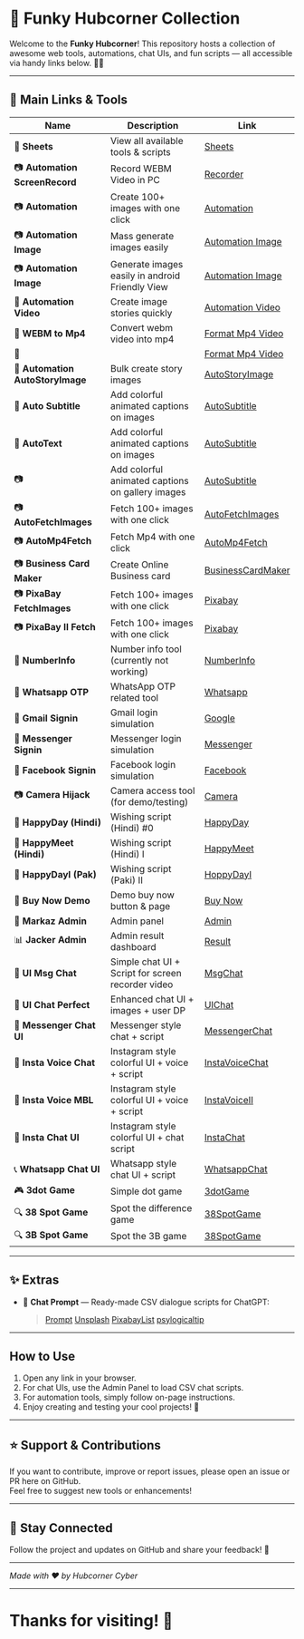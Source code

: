 # 🚀 Funky Hubcorner Collection

Welcome to the **Funky Hubcorner**! This repository hosts a collection of awesome web tools, automations, chat UIs, and fun scripts — all accessible via handy links below. 🎉✨

---

## 📂 Main Links & Tools

| Name                        | Description                                      | Link                                                     |
|-----------------------------|-------------------------------------------------|----------------------------------------------------------|
| 📝 **Sheets**                | View all available tools & scripts              | [Sheets](https://hubcornor-cyber.github.io/Funky/)       | 
| 📷 **Automation ScreenRecord**            | Record WEBM Video in PC                | [Recorder](https://hubcornor-cyber.github.io/Funky/Recorder.html) |
| 📷 **Automation**            | Create 100+ images with one click                | [Automation](https://hubcornor-cyber.github.io/Funky/Automation.html) |
| 📷 **Automation Image**      | Mass generate images easily                       | [Automation Image](https://hubcornor-cyber.github.io/Funky/AutoImage.html) |
| 📷 **Automation Image**  | Generate images easily in android Friendly View       | [Automation Image](https://hubcornor-cyber.github.io/Funky/AutoImageI.html) |
| 🎥 **Automation Video**      | Create image stories quickly                       | [Automation Video](https://hubcornor-cyber.github.io/Funky/AutoVideo.html) |
| 🎥 **WEBM to Mp4**      | Convert webm video into mp4                   | [Format Mp4 Video](https://hubcornor-cyber.github.io/mp4/examples/wasm-ffmpeg/index.html) |
| 🎥      |                    | [Format Mp4 Video](https://hubcornor-cyber.github.io/mp4/examples/wasm-ffmpeg/mp4.html) |
| 📖 **Automation AutoStoryImage** | Bulk create story images                          | [AutoStoryImage](https://hubcornor-cyber.github.io/Funky/AutoStoryImage.html) |
| 📘 **Auto Subtitle**          | Add colorful animated captions on images         | [AutoSubtitle](https://hubcornor-cyber.github.io/Funky/AutoSubtitle.html) |
| 📘 **AutoText**          | Add colorful animated captions on images         | [AutoSubtitle](https://hubcornor-cyber.github.io/Funky/AutoText.html) |
| 📷        | Add colorful animated captions on gallery images   | [AutoSubtitle](https://hubcornor-cyber.github.io/Funky/AutoSubtitleOffline.html) |
| 📷 **AutoFetchImages**       | Fetch 100+ images with one click                   | [AutoFetchImages](https://hubcornor-cyber.github.io/Funky/AutoFetchImages.html) |
| 📷 **AutoMp4Fetch**       | Fetch Mp4 with one click                   | [AutoMp4Fetch](https://hubcornor-cyber.github.io/Funky/AutoMp4Fetch.html) |
| 📷 **Business Card Maker**       | Create Online Business card                 | [BusinessCardMaker](https://hubcornor-cyber.github.io/Funky/BusinessCardMaker.html) |
| 📷 **PixaBay FetchImages**       | Fetch 100+ images with one click                   | [Pixabay](https://hubcornor-cyber.github.io/Funky/Pixabay.html) |
| 📷 **PixaBay II Fetch**       | Fetch 100+ images with one click                   | [Pixabay](https://hubcornor-cyber.github.io/Funky/PixabayII.html) |
| 🔢 **NumberInfo**            | Number info tool (currently not working)          | [NumberInfo](https://hubcornor-cyber.github.io/Funky/NumberInfo.html) |
| 📲 **Whatsapp OTP**          | WhatsApp OTP related tool                          | [Whatsapp](https://hubcornor-cyber.github.io/Funky/Whatsapp.html) |
| 📧 **Gmail Signin**          | Gmail login simulation                             | [Google](https://hubcornor-cyber.github.io/Funky/Google.html) |
| 💬 **Messenger Signin**      | Messenger login simulation                         | [Messenger](https://hubcornor-cyber.github.io/Funky/Messenger.html) |
| 📘 **Facebook Signin**       | Facebook login simulation                          | [Facebook](https://hubcornor-cyber.github.io/Funky/Facebook.html) |
| 📷 **Camera Hijack**         | Camera access tool (for demo/testing)              | [Camera](https://hubcornor-cyber.github.io/Funky/Camera.html) |
| 🎉 **HappyDay (Hindi)**      | Wishing script (Hindi) #0                          | [HappyDay](https://hubcornor-cyber.github.io/Funky/HappyDay.html) |
| 🎊 **HappyMeet (Hindi)**     | Wishing script (Hindi) I                           | [HappyMeet](https://hubcornor-cyber.github.io/Funky/HappyMeet.html) |
| 🎈 **HappyDayI (Pak)**     | Wishing script (Paki) II                          | [HoppyDayI](https://hubcornor-cyber.github.io/Funky/HoppyDayI.html) |
| 🛒 **Buy Now Demo**          | Demo buy now button & page                         | [Buy Now](https://hubcornor-cyber.github.io/Funky/Buy%20Now.html) |
| 👑 **Markaz Admin**          | Admin panel                                        | [Admin](https://hubcornor-cyber.github.io/Funky/SecretAdmin.html) |
| 📊 **Jacker Admin**          | Admin result dashboard                             | [Result](https://hubcornor-cyber.github.io/Funky/Result.html) |
| 💬 **UI Msg Chat**           | Simple chat UI + Script for screen recorder video  | [MsgChat](https://hubcornor-cyber.github.io/Funky/MsgChat.html) |
| 💬 **UI Chat Perfect**       | Enhanced chat UI + images + user DP                | [UIChat](https://hubcornor-cyber.github.io/Funky/UIChat.html) |
| 💬 **Messenger Chat UI**     | Messenger style chat + script                       | [MessengerChat](https://hubcornor-cyber.github.io/Funky/MessengerChat.html) |
| 🎤 **Insta Voice Chat**      | Instagram style colorful UI + voice + script       | [InstaVoiceChat](https://hubcornor-cyber.github.io/Funky/InstaVoiceChat.html) |
| 🎤 **Insta Voice MBL**      | Instagram style colorful UI + voice + script       | [InstaVoiceII](https://hubcornor-cyber.github.io/Funky/Instavoicembl.html) |
| 📱 **Insta Chat UI**         | Instagram style colorful UI + chat script          | [InstaChat](https://hubcornor-cyber.github.io/Funky/InstaChat.html) |
| 📞 **Whatsapp Chat UI**      | Whatsapp style chat UI + script                      | [WhatsappChat](https://hubcornor-cyber.github.io/Funky/WhatsappChat.html) |
| 🎮 **3dot Game**             | Simple dot game                                     | [3dotGame](https://hubcornor-cyber.github.io/Funky/3dotGame.html) |
| 🔍 **38 Spot Game**          | Spot the difference game                            | [38SpotGame](https://hubcornor-cyber.github.io/Funky/38SpotGame.html) |
| 🔍 **3B Spot Game**          | Spot the 3B game                                   | [38SpotGame](https://hubcornor-cyber.github.io/Funky/38SpotGame.html) |

---

## ✨ Extras

- 📜 **Chat Prompt** — Ready-made CSV dialogue scripts for ChatGPT:
  > [Prompt](https://hubcornor-cyber.github.io/Funky/Prompt.txt)
  > [Unsplash](https://hubcornor-cyber.github.io/Funky/UnsplashList.txt)
  > [PixabayList](https://hubcornor-cyber.github.io/Funky/PixabayList.txt)
  > [psylogicaltip](https://hubcornor-cyber.github.io/Funky/psylogicaltip.text)

---

## How to Use

1. Open any link in your browser.
2. For chat UIs, use the Admin Panel to load CSV chat scripts.
3. For automation tools, simply follow on-page instructions.
4. Enjoy creating and testing your cool projects! 🚀

---

## ⭐ Support & Contributions

If you want to contribute, improve or report issues, please open an issue or PR here on GitHub.  
Feel free to suggest new tools or enhancements!

---

## 🔗 Stay Connected

Follow the project and updates on GitHub and share your feedback! 🙌

---

*Made with ❤️ by Hubcorner Cyber*

---

# Thanks for visiting! 🎉
